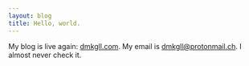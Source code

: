 ```yaml
---
layout: blog
title: Hello, world.
---
```


My blog is live again: [dmkgll.com](/). My email is dmkgll@protonmail.ch. I almost never check it.
